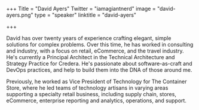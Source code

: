 +++
Title = "David Ayers"
Twitter = "iamagiantnerd"
image = "david-ayers.png"
type = "speaker"
linktitle = "david-ayers"

+++

David has over twenty years of experience crafting elegant, simple solutions for complex problems. Over this time, he has worked in consulting and industry, with a focus on retail, eCommerce, and the travel industry. He's currently a Principal Architect in the Technical Architecture and Strategy Practice for Credera. He's passionate about software-as-craft and DevOps practices, and help to build them into the DNA of those around me.

Previously, he worked as Vice President of Technology for The Container Store, where he led teams of technology artisans in varying areas supporting a specialty retail business, including supply chain, stores, eCommerce, enterprise reporting and analytics, operations, and support.